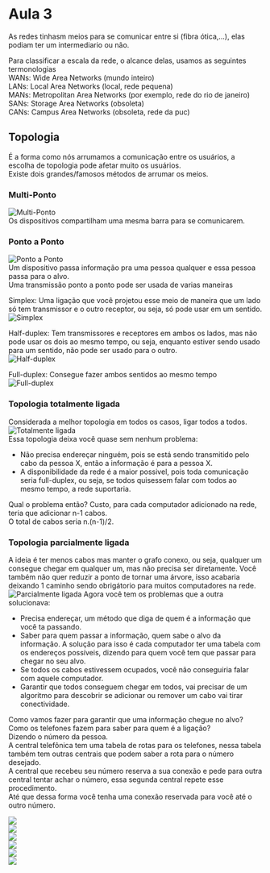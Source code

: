 # Aula 3

As redes tinhasm meios para se comunicar entre si (fibra ótica,...), elas podiam ter um intermediario ou não.  

Para classificar a escala da rede, o alcance delas, usamos as seguintes termonologias  
WANs: Wide Area Networks (mundo inteiro)  
LANs: Local Area Networks (local, rede pequena)  
MANs: Metropolitan Area Networks (por exemplo, rede do rio de janeiro)   
SANs: Storage Area Networks (obsoleta)  
CANs: Campus Area Networks (obsoleta, rede da puc)

## Topologia
É a forma como nós arrumamos a comunicação entre os usuários, a escolha de topologia pode afetar muito os usuários.  
Existe dois grandes/famosos métodos de arrumar os meios.  

### Multi-Ponto  
![Multi-Ponto](1.PNG)  
Os dispositivos compartilham uma mesma barra para se comunicarem.  

### Ponto a Ponto  
![Ponto a Ponto](2.PNG)  
Um dispositivo passa informação pra uma pessoa qualquer e essa pessoa passa para o alvo.  
Uma transmissão ponto a ponto pode ser usada de varias maneiras  

Simplex: Uma ligação que você projetou esse meio de maneira que um lado só tem transmissor e o outro receptor, ou seja, só pode usar em um sentido.  
![Simplex](3.PNG)  

Half-duplex: Tem transmissores e receptores em ambos os lados, mas não pode usar os dois ao mesmo tempo, ou seja, enquanto estiver sendo usado para um sentido, não pode ser usado para o outro.  
![Half-duplex](4.PNG)  

Full-duplex: Consegue fazer ambos sentidos ao mesmo tempo  
![Full-duplex](5.PNG)  

### Topologia totalmente ligada
Considerada a melhor topologia em todos os casos, ligar todos a todos.  
![Totalmente ligada](6.PNG)  
Essa topologia deixa você quase sem nenhum problema:  
* Não precisa endereçar ninguém, pois se está sendo transmitido pelo cabo da pessoa X, então a informação é para a pessoa X.  
* A disponibilidade da rede é a maior possivel, pois toda comunicação seria full-duplex, ou seja, se todos quisessem falar com todos ao mesmo tempo, a rede suportaria.  

Qual o problema então? Custo, para cada computador adicionado na rede, teria que adicionar n-1 cabos.  
O total de cabos seria n.(n-1)/2.  

### Topologia parcialmente ligada
A ideia é ter menos cabos mas manter o grafo conexo, ou seja, qualquer um consegue chegar em qualquer um, mas não precisa ser diretamente. Você também não quer reduzir a ponto de tornar uma árvore, isso acabaria deixando 1 caminho sendo obrigátorio para muitos computadores na rede.    
![Parcialmente ligada](7.PNG)
Agora você tem os problemas que a outra solucionava:  
* Precisa endereçar, um método que diga de quem é a informação que você ta passando.   
* Saber para quem passar a informação, quem sabe o alvo da informação. A solução para isso é cada computador ter uma tabela com os endereços possíveis, dizendo para quem você tem que passar para chegar no seu alvo.  
* Se todos os cabos estivessem ocupados, você não conseguiria falar com aquele computador.  
* Garantir que todos conseguem chegar em todos, vai precisar de um algoritmo para descobrir se adicionar ou remover um cabo vai tirar conectividade.  

Como vamos fazer para garantir que uma informação chegue no alvo?  
Como os telefones fazem para saber para quem é a ligação?  
Dizendo o número da pessoa.  
A central telefônica tem uma tabela de rotas para os telefones, nessa tabela também tem outras centrais que podem saber a rota para o número desejado.  
A central que recebeu seu número reserva a sua conexão e pede para outra central tentar achar o número, essa segunda central repete esse procedimento.  
Até que dessa forma você tenha uma conexão reservada para você até o outro número.  

![](8.PNG)  
![](9.PNG)  
![](10.PNG)  
![](11.PNG)  
![](12.PNG)  
![](13.PNG)  
